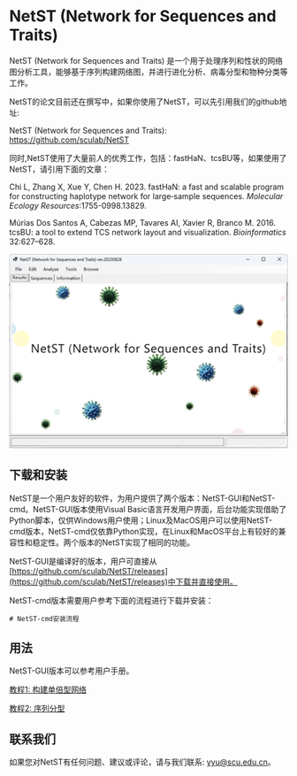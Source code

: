 

# NetST (Network for Sequences and Traits)

NetST (Network for Sequences and Traits) 是一个用于处理序列和性状的网络图分析工具，能够基于序列构建网络图，并进行进化分析、病毒分型和物种分类等工作。

NetST的论文目前还在撰写中，如果你使用了NetST，可以先引用我们的github地址:

NetST (Network for Sequences and Traits): https://github.com/sculab/NetST

同时,NetST使用了大量前人的优秀工作，包括：fastHaN、tcsBU等，如果使用了NetST，请引用下面的文章：

Chi L, Zhang X, Xue Y, Chen H. 2023. fastHaN: a fast and scalable program for constructing haplotype network for large‐sample sequences. *Molecular Ecology Resources*:1755-0998.13829.

Múrias Dos Santos A, Cabezas MP, Tavares AI, Xavier R, Branco M. 2016. tcsBU: a tool to extend TCS network layout and visualization. *Bioinformatics* 32:627–628.

![image-20230820150248051](https://github.com/sculab/NetST/blob/master/main/screen.png)

## 下载和安装

NetST是一个用户友好的软件，为用户提供了两个版本：NetST-GUI和NetST-cmd。NetST-GUI版本使用Visual Basic语言开发用户界面，后台功能实现借助了Python脚本，仅供Windows用户使用；Linux及MacOS用户可以使用NetST-cmd版本，NetST-cmd仅依靠Python实现，在Linux和MacOS平台上有较好的兼容性和稳定性。两个版本的NetST实现了相同的功能。

NetST-GUI是编译好的版本，用户可直接从[https://github.com/sculab/NetST/releases](https://github.com/sculab/NetST/releases)中下载并直接使用。

NetST-cmd版本需要用户参考下面的流程进行下载并安装：

```shell
# NetST-cmd安装流程
```

## 用法

NetST-GUI版本可以参考用户手册。

[教程1: 构建单倍型网络](https://github.com/sculab/NetST/blob/master/examples/ZH_CN/class1.md)

[教程2: 序列分型](https://github.com/sculab/NetST/blob/master/examples/ZH_CN/class2.md)

## 联系我们

如果您对NetST有任何问题、建议或评论，请与我们联系: yyu@scu.edu.cn。
